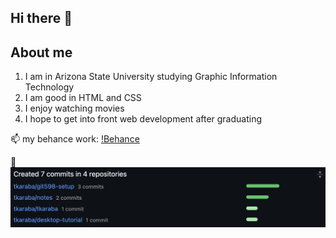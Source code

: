 ## Hi there 👋

## About me
1. I am in Arizona State University studying Graphic Information Technology
2. I am good in HTML and CSS
3. I enjoy watching movies
4. I hope to get into front web development after graduating

📫 my behance work: [ !Behance](https://www.behance.net/tabitha_karaba)

🔭 ![Project Screenshot](image.png)


<!--
**tkaraba/tkaraba** is a ✨ _special_ ✨ repository because its `README.md` (this file) appears on your GitHub profile.



- 🔭 I’m currently working on ...
- 🌱 I’m currently learning ...
- 👯 I’m looking to collaborate on ...
- 🤔 I’m looking for help with ...
- 💬 Ask me about ...
- 📫 How to reach me: ...
- 😄 Pronouns: ...
- ⚡ Fun fact: ...
-->
